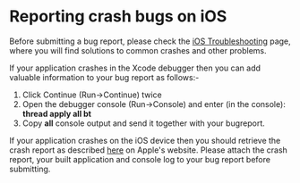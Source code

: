 Reporting crash bugs on iOS
===========================

Before submitting a bug report, please check the [iOS Troubleshooting](troubleshooting#iphonetroubleshooting.html) page, where you will find solutions to common crashes and other problems.

If your application crashes in the Xcode debugger then you can add valuable information to your bug report as follows:-
1. Click Continue (<span class=component>Run->Continue</span>) twice
1. Open the debugger console (<span class=component>Run->Console</span>) and enter (in the console): __thread apply all bt__
1. Copy __all__ console output and send it together with your bugreport.

If your application crashes on the iOS device then you should retrieve the crash report as described [here](http://developer.apple.com/iphone/library/technotes/tn2008/tn2151.html#acquiring_crash_reports.html) on Apple's website. Please attach the crash report, your built application and console log to your bug report before submitting.
